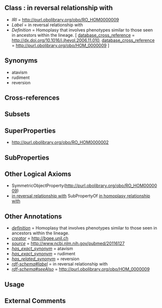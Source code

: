 
## Class : in reversal relationship with

 * *IRI* = http://purl.obolibrary.org/obo/RO_HOM0000009
 * *Label* = in reversal relationship with
 * *Definition* = Homoplasy that involves phenotypes similar to those seen in ancestors within the lineage. [ [database_cross_reference](../../ef/oboInOwl#hasDbXref.md) = http://dx.doi.org/10.1016/j.jhevol.2006.11.010, [database_cross_reference](../../ef/oboInOwl#hasDbXref.md) = http://purl.obolibrary.org/obo/HOM_0000009 ]

## Synonyms

 * atavism
 * rudiment
 * reversion

## Cross-references


## Subsets


## SuperProperties

 * <http://purl.obolibrary.org/obo/RO_HOM0000002>

## SubProperties


## Other Logical Axioms

 * SymmetricObjectProperty(<http://purl.obolibrary.org/obo/RO_HOM0000009>)
 * [in reversal relationship with](../../RO/09/RO_HOM0000009.md) SubPropertyOf [in homoplasy relationship with](../../RO/02/RO_HOM0000002.md)

## Other Annotations

 * *[definition](../../IAO/15/IAO_0000115.md)* = Homoplasy that involves phenotypes similar to those seen in ancestors within the lineage.
 * *[creator](../../or/creator.md)* = http://bgee.unil.ch
 * *[source](../../ce/source.md)* = http://www.ncbi.nlm.nih.gov/pubmed/20116127
 * *[has_exact_synonym](../../ym/oboInOwl#hasExactSynonym.md)* = atavism
 * *[has_exact_synonym](../../ym/oboInOwl#hasExactSynonym.md)* = rudiment
 * *[has_related_synonym](../../ym/oboInOwl#hasRelatedSynonym.md)* = reversion
 * *[rdf-schema#label](../../el/rdf-schema#label.md)* = in reversal relationship with
 * *[rdf-schema#seeAlso](../../so/rdf-schema#seeAlso.md)* = http://purl.obolibrary.org/obo/HOM_0000009

## Usage


## External Comments

